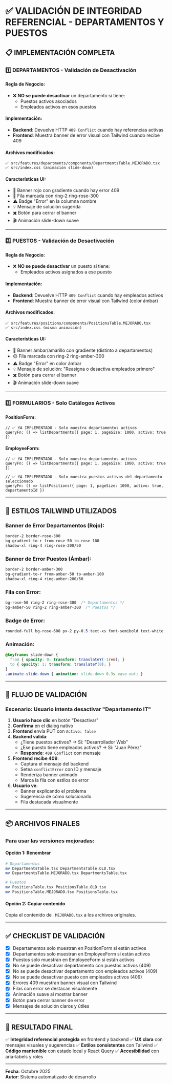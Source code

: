 # ✅ VALIDACIÓN DE INTEGRIDAD REFERENCIAL - DEPARTAMENTOS Y PUESTOS

## 📋 IMPLEMENTACIÓN COMPLETA

### 1️⃣ **DEPARTAMENTOS** - Validación de Desactivación

#### Regla de Negocio:
- ❌ **NO se puede desactivar** un departamento si tiene:
  - Puestos activos asociados
  - Empleados activos en esos puestos

#### Implementación:
- **Backend**: Devuelve HTTP `409 Conflict` cuando hay referencias activas
- **Frontend**: Muestra banner de error visual con Tailwind cuando recibe 409

#### Archivos modificados:
```
✅ src/features/departments/components/DepartmentsTable.MEJORADO.tsx
✅ src/index.css (animación slide-down)
```

#### Características UI:
- 🎨 Banner rojo con gradiente cuando hay error 409
- 🔴 Fila marcada con ring-2 ring-rose-300
- ⚠️ Badge "Error" en la columna nombre
- 💡 Mensaje de solución sugerida
- ✖️ Botón para cerrar el banner
- 🎬 Animación slide-down suave

---

### 2️⃣ **PUESTOS** - Validación de Desactivación

#### Regla de Negocio:
- ❌ **NO se puede desactivar** un puesto si tiene:
  - Empleados activos asignados a ese puesto

#### Implementación:
- **Backend**: Devuelve HTTP `409 Conflict` cuando hay empleados activos
- **Frontend**: Muestra banner de error visual con Tailwind (color ámbar)

#### Archivos modificados:
```
✅ src/features/positions/components/PositionsTable.MEJORADO.tsx
✅ src/index.css (misma animación)
```

#### Características UI:
- 🎨 Banner ámbar/amarillo con gradiente (distinto a departamentos)
- 🟡 Fila marcada con ring-2 ring-amber-300
- ⚠️ Badge "Error" en color ámbar
- 💡 Mensaje de solución: "Reasigna o desactiva empleados primero"
- ✖️ Botón para cerrar el banner
- 🎬 Animación slide-down suave

---

### 3️⃣ **FORMULARIOS** - Solo Catálogos Activos

#### PositionForm:
```tsx
// ✅ YA IMPLEMENTADO - Solo muestra departamentos activos
queryFn: () => listDepartments({ page: 1, pageSize: 1000, activo: true })
```

#### EmployeeForm:
```tsx
// ✅ YA IMPLEMENTADO - Solo muestra departamentos activos
queryFn: () => listDepartments({ page: 1, pageSize: 1000, activo: true })

// ✅ YA IMPLEMENTADO - Solo muestra puestos activos del departamento seleccionado
queryFn: () => listPositions({ page: 1, pageSize: 1000, activo: true, departamentoId })
```

---

## 🎨 ESTILOS TAILWIND UTILIZADOS

### Banner de Error Departamentos (Rojo):
```css
border-2 border-rose-300
bg-gradient-to-r from-rose-50 to-rose-100
shadow-xl ring-4 ring-rose-200/50
```

### Banner de Error Puestos (Ámbar):
```css
border-2 border-amber-300
bg-gradient-to-r from-amber-50 to-amber-100
shadow-xl ring-4 ring-amber-200/50
```

### Fila con Error:
```css
bg-rose-50 ring-2 ring-rose-300  /* Departamentos */
bg-amber-50 ring-2 ring-amber-300  /* Puestos */
```

### Badge de Error:
```css
rounded-full bg-rose-600 px-2 py-0.5 text-xs font-semibold text-white
```

### Animación:
```css
@keyframes slide-down {
  from { opacity: 0; transform: translateY(-1rem); }
  to { opacity: 1; transform: translateY(0); }
}
.animate-slide-down { animation: slide-down 0.3s ease-out; }
```

---

## 🔄 FLUJO DE VALIDACIÓN

### Escenario: Usuario intenta desactivar "Departamento IT"

1. **Usuario hace clic** en botón "Desactivar"
2. **Confirma** en el dialog nativo
3. **Frontend** envía PUT con `Activo: false`
4. **Backend valida**:
   - ¿Tiene puestos activos? → Sí: "Desarrollador Web"
   - ¿Ese puesto tiene empleados activos? → Sí: "Juan Pérez"
   - **Responde**: `409 Conflict` con mensaje
5. **Frontend recibe 409**:
   - Captura el mensaje del backend
   - Setea `conflictError` con ID y mensaje
   - Renderiza banner animado
   - Marca la fila con estilos de error
6. **Usuario ve**:
   - Banner explicando el problema
   - Sugerencia de cómo solucionarlo
   - Fila destacada visualmente

---

## 📦 ARCHIVOS FINALES

### Para usar las versiones mejoradas:

#### Opción 1: Renombrar
```bash
# Departamentos
mv DepartmentsTable.tsx DepartmentsTable.OLD.tsx
mv DepartmentsTable.MEJORADO.tsx DepartmentsTable.tsx

# Puestos
mv PositionsTable.tsx PositionsTable.OLD.tsx
mv PositionsTable.MEJORADO.tsx PositionsTable.tsx
```

#### Opción 2: Copiar contenido
Copia el contenido de `.MEJORADO.tsx` a los archivos originales.

---

## ✅ CHECKLIST DE VALIDACIÓN

- [x] Departamentos solo muestran en PositionForm si están activos
- [x] Departamentos solo muestran en EmployeeForm si están activos
- [x] Puestos solo muestran en EmployeeForm si están activos
- [x] No se puede desactivar departamento con puestos activos (409)
- [x] No se puede desactivar departamento con empleados activos (409)
- [x] No se puede desactivar puesto con empleados activos (409)
- [x] Errores 409 muestran banner visual con Tailwind
- [x] Filas con error se destacan visualmente
- [x] Animación suave al mostrar banner
- [x] Botón para cerrar banner de error
- [x] Mensajes de solución claros y útiles

---

## 🎯 RESULTADO FINAL

✅ **Integridad referencial protegida** en frontend y backend
✅ **UX clara** con mensajes visuales y sugerencias
✅ **Estilos consistentes** con Tailwind
✅ **Código mantenible** con estado local y React Query
✅ **Accesibilidad** con aria-labels y roles

---

**Fecha**: Octubre 2025  
**Autor**: Sistema automatizado de desarrollo
